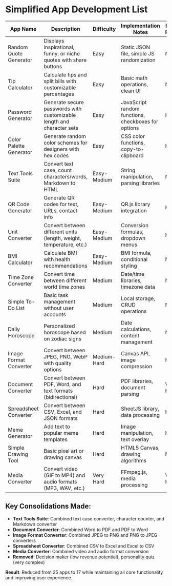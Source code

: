 # Simplified App Development List

| App Name                | Description                                                           | Difficulty  | Implementation Notes                                | Revenue Potential | Target Audience             |
| ----------------------- | --------------------------------------------------------------------- | ----------- | --------------------------------------------------- | ----------------- | --------------------------- |
| Random Quote Generator  | Displays inspirational, funny, or niche quotes with share buttons     | Easy        | Static JSON file, simple JS randomization           | Medium            | General users, social media |
| Tip Calculator          | Calculate tips and split bills with customizable percentages          | Easy        | Basic math operations, clean UI                     | Medium            | Restaurant goers, travelers |
| Password Generator      | Generate secure passwords with customizable length and character sets | Easy        | JavaScript random functions, checkboxes for options | High              | Security-conscious users    |
| Color Palette Generator | Generate random color schemes for designers with hex codes            | Easy        | CSS color functions, copy-to-clipboard              | High              | Designers, developers       |
| Text Tools Suite        | Convert text case, count characters/words, Markdown to HTML           | Easy-Medium | String manipulation, parsing libraries              | Medium            | Writers, developers         |
| QR Code Generator       | Generate QR codes for text, URLs, contact info                        | Easy-Medium | QR.js library integration                           | High              | Businesses, marketers       |
| Unit Converter          | Convert between different units (length, weight, temperature, etc.)   | Easy-Medium | Conversion formulas, dropdown menus                 | High              | Students, professionals     |
| BMI Calculator          | Calculate BMI with health recommendations                             | Easy-Medium | BMI formula, conditional styling                    | Medium            | Health-conscious users      |
| Time Zone Converter     | Convert time between different world time zones                       | Medium      | Date/time libraries, timezone data                  | Medium            | Remote workers, travelers   |
| Simple To-Do List       | Basic task management without user accounts                           | Medium      | Local storage, CRUD operations                      | Medium            | Productivity users          |
| Daily Horoscope         | Personalized horoscope based on zodiac signs                          | Medium      | Date calculations, content management               | Medium            | Astrology enthusiasts       |
| Image Format Converter  | Convert between JPEG, PNG, WebP with quality options                  | Medium-Hard | Canvas API, image compression                       | High              | Content creators, designers |
| Document Converter      | Convert between PDF, Word, and text formats (bidirectional)           | Hard        | PDF libraries, document parsing                     | Very High         | Students, professionals     |
| Spreadsheet Converter   | Convert between CSV, Excel, and JSON formats                          | Hard        | SheetJS library, data processing                    | High              | Data analysts, businesses   |
| Meme Generator          | Add text to popular meme templates                                    | Hard        | Image manipulation, text overlay                    | High              | Social media users          |
| Simple Drawing Tool     | Basic pixel art or drawing canvas                                     | Hard        | HTML5 Canvas, drawing algorithms                    | Medium            | Artists, casual users       |
| Media Converter         | Convert video (GIF to MP4) and audio formats (MP3, WAV, etc.)         | Very Hard   | FFmpeg.js, media processing                         | Very High         | Content creators, musicians |

## Key Consolidations Made:
- **Text Tools Suite**: Combined text case converter, character counter, and Markdown converter
- **Document Converter**: Combined Word to PDF and PDF to Word
- **Image Format Converter**: Combined JPEG to PNG and PNG to JPEG converters
- **Spreadsheet Converter**: Combined CSV to Excel and Excel to CSV
- **Media Converter**: Combined video and audio format conversion
- **Removed**: Decision maker (low revenue potential), personality quiz (very complex)

**Result**: Reduced from 25 apps to 17 while maintaining all core functionality and improving user experience.